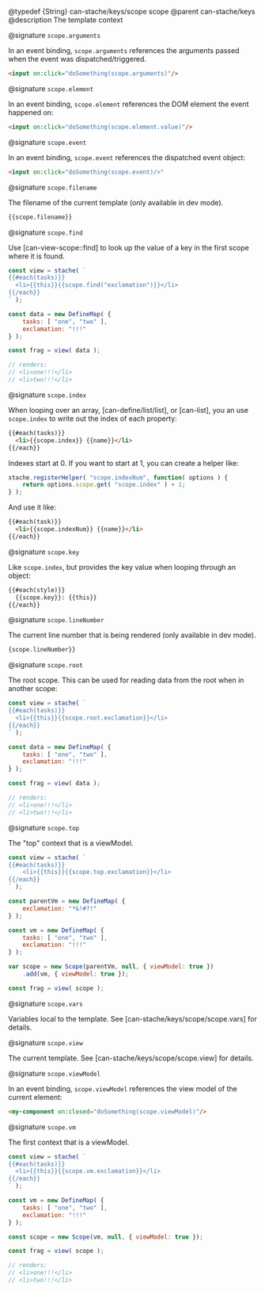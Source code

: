 @typedef {String} can-stache/keys/scope scope
@parent can-stache/keys
@description The template context

@signature `scope.arguments`

In an event binding, `scope.arguments` references the arguments passed when the event was dispatched/triggered.

```html
<input on:click="doSomething(scope.arguments)"/>
```

@signature `scope.element`

In an event binding, `scope.element` references the DOM element the event happened on:

```html
<input on:click="doSomething(scope.element.value)"/>
```

@signature `scope.event`

In an event binding, `scope.event` references the dispatched event object:

```html
<input on:click="doSomething(scope.event)/>"
```

@signature `scope.filename`

The filename of the current template (only available in dev mode).

```html
{{scope.filename}}
```

@signature `scope.find`

Use [can-view-scope::find] to look up the value of a key in the first scope where it is found.

```js
const view = stache( `
{{#each(tasks)}}
  <li>{{this}}{{scope.find("exclamation")}}</li>
{{/each}}
` );

const data = new DefineMap( {
	tasks: [ "one", "two" ],
	exclamation: "!!!"
} );

const frag = view( data );

// renders:
// <li>one!!!</li>
// <li>two!!!</li>
```

@signature `scope.index`

When looping over an array, [can-define/list/list], or [can-list], you an use `scope.index` to write out the index of each property:

```html
{{#each(tasks)}}
  <li>{{scope.index}} {{name}}</li>
{{/each}}
```

Indexes start at 0.  If you want to start at 1, you can create a helper like:

```js
stache.registerHelper( "scope.indexNum", function( options ) {
	return options.scope.get( "scope.index" ) + 1;
} );
```

And use it like:

```html
{{#each(task)}}
  <li>{{scope.indexNum}} {{name}}</li>
{{/each}}
```

@signature `scope.key`

Like `scope.index`, but provides the key value when looping through an object:

```html
{{#each(style)}}
  {{scope.key}}: {{this}}
{{/each}}
```

@signature `scope.lineNumber`

The current line number that is being rendered (only available in dev mode).

```html
{scope.lineNumber}}
```

@signature `scope.root`

The root scope. This can be used for reading data from the root when in another scope:

```js
const view = stache( `
{{#each(tasks)}}
  <li>{{this}}{{scope.root.exclamation}}</li>
{{/each}}
` );

const data = new DefineMap( {
	tasks: [ "one", "two" ],
	exclamation: "!!!"
} );

const frag = view( data );

// renders:
// <li>one!!!</li>
// <li>two!!!</li>
```

@signature `scope.top`

The "top" context that is a viewModel.

```js
const view = stache( `
{{#each(tasks)}}
	<li>{{this}}{{scope.top.exclamation}}</li>
{{/each}}
` );

const parentVm = new DefineMap( {
	exclamation: "*&!#?!"
} );

const vm = new DefineMap( {
	tasks: [ "one", "two" ],
	exclamation: "!!!"
} );

var scope = new Scope(parentVm, null, { viewModel: true })
    .add(vm, { viewModel: true });

const frag = view( scope );
```

@signature `scope.vars`

Variables local to the template. See [can-stache/keys/scope/scope.vars] for details.

@signature `scope.view`

The current template. See [can-stache/keys/scope/scope.view] for details.

@signature `scope.viewModel`

In an event binding, `scope.viewModel` references the view model of the current element:

```html
<my-component on:closed="doSomething(scope.viewModel)"/>
```

@signature `scope.vm`

The first context that is a viewModel.

```js
const view = stache( `
{{#each(tasks)}}
  <li>{{this}}{{scope.vm.exclamation}}</li>
{{/each}}
` );

const vm = new DefineMap( {
	tasks: [ "one", "two" ],
	exclamation: "!!!"
} );

const scope = new Scope(vm, null, { viewModel: true });

const frag = view( scope );

// renders:
// <li>one!!!</li>
// <li>two!!!</li>
```
